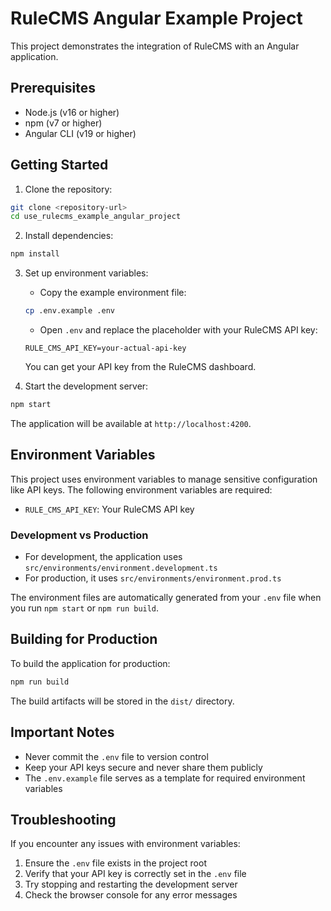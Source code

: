 # RuleCMS Angular Example Project

This project demonstrates the integration of RuleCMS with an Angular application.

## Prerequisites

- Node.js (v16 or higher)
- npm (v7 or higher)
- Angular CLI (v19 or higher)

## Getting Started

1. Clone the repository:
```bash
git clone <repository-url>
cd use_rulecms_example_angular_project
```

2. Install dependencies:
```bash
npm install
```

3. Set up environment variables:
   - Copy the example environment file:
   ```bash
   cp .env.example .env
   ```
   - Open `.env` and replace the placeholder with your RuleCMS API key:
   ```
   RULE_CMS_API_KEY=your-actual-api-key
   ```
   You can get your API key from the RuleCMS dashboard.

4. Start the development server:
```bash
npm start
```

The application will be available at `http://localhost:4200`.

## Environment Variables

This project uses environment variables to manage sensitive configuration like API keys. The following environment variables are required:

- `RULE_CMS_API_KEY`: Your RuleCMS API key

### Development vs Production

- For development, the application uses `src/environments/environment.development.ts`
- For production, it uses `src/environments/environment.prod.ts`

The environment files are automatically generated from your `.env` file when you run `npm start` or `npm run build`.

## Building for Production

To build the application for production:

```bash
npm run build
```

The build artifacts will be stored in the `dist/` directory.

## Important Notes

- Never commit the `.env` file to version control
- Keep your API keys secure and never share them publicly
- The `.env.example` file serves as a template for required environment variables

## Troubleshooting

If you encounter any issues with environment variables:
1. Ensure the `.env` file exists in the project root
2. Verify that your API key is correctly set in the `.env` file
3. Try stopping and restarting the development server
4. Check the browser console for any error messages

